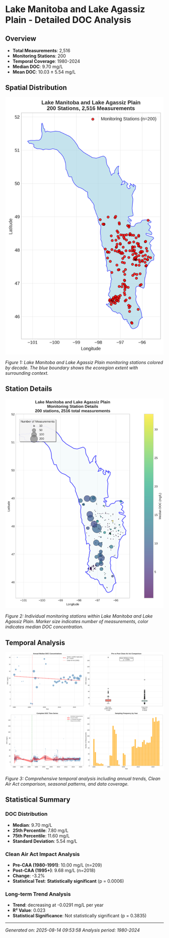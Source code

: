 # Lake Manitoba and Lake Agassiz Plain - Detailed DOC Analysis

## Overview
- **Total Measurements**: 2,516
- **Monitoring Stations**: 200
- **Temporal Coverage**: 1980-2024
- **Median DOC**: 9.70 mg/L
- **Mean DOC**: 10.03 ± 5.54 mg/L

## Spatial Distribution

![Ecoregion Overview](Lake_Manitoba_and_Lake_Agassiz_Plain_overview_map.png)

*Figure 1: Lake Manitoba and Lake Agassiz Plain monitoring stations colored by decade. The blue boundary shows the ecoregion extent with surrounding context.*

## Station Details

![Station Details](Lake_Manitoba_and_Lake_Agassiz_Plain_stations.png)

*Figure 2: Individual monitoring stations within Lake Manitoba and Lake Agassiz Plain. Marker size indicates number of measurements, color indicates median DOC concentration.*

## Temporal Analysis

![Time Series Analysis](Lake_Manitoba_and_Lake_Agassiz_Plain_timeseries.png)

*Figure 3: Comprehensive temporal analysis including annual trends, Clean Air Act comparison, seasonal patterns, and data coverage.*

## Statistical Summary

### DOC Distribution
- **Median**: 9.70 mg/L
- **25th Percentile**: 7.80 mg/L  
- **75th Percentile**: 11.60 mg/L
- **Standard Deviation**: 5.54 mg/L

### Clean Air Act Impact Analysis

- **Pre-CAA (1980-1991)**: 10.00 mg/L (n=209)
- **Post-CAA (1995+)**: 9.68 mg/L (n=2018)
- **Change**: -3.2%
- **Statistical Test**: **Statistically significant** (p = 0.0006)

### Long-term Trend Analysis

- **Trend**: decreasing at -0.0291 mg/L per year
- **R² Value**: 0.023
- **Statistical Significance**: Not statistically significant (p = 0.3835)


---
*Generated on: 2025-08-14 09:53:58*
*Analysis period: 1980-2024*
